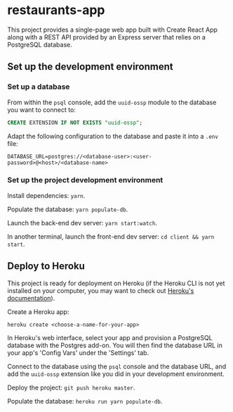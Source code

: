 # restaurants-app

This project provides a single-page web app built with Create React App along with a REST API provided by an Express server that relies on a PostgreSQL database.

## Set up the development environment

### Set up a database

From within the `psql` console, add the `uuid-ossp` module to the database you want to connect to:

```sql
CREATE EXTENSION IF NOT EXISTS "uuid-ossp";
```

Adapt the following configuration to the database and paste it into a `.env` file:

```
DATABASE_URL=postgres://<database-user>:<user-password>@<host>/<database-name>
```

### Set up the project development environment

Install dependencies: `yarn`.

Populate the database: `yarn populate-db`.

Launch the back-end dev server: `yarn start:watch`.

In another terminal, launch the front-end dev server: `cd client && yarn start`.

## Deploy to Heroku

This project is ready for deployment on Heroku (if the Heroku CLI is not yet installed on your computer, you may want to check out [Heroku's documentation](https://devcenter.heroku.com/articles/heroku-cli)).

Create a Heroku app:

```
heroku create <choose-a-name-for-your-app>
```

In Heroku's web interface, select your app and provision a PostgreSQL database with the Postgres add-on. You will then find the database URL in your app's 'Config Vars' under the 'Settings' tab.

Connect to the database using the `psql` console and the database URL, and add the `uuid-ossp` extension like you did in your development environment.

Deploy the project: `git push heroku master`.

Populate the database: `heroku run yarn populate-db`.
